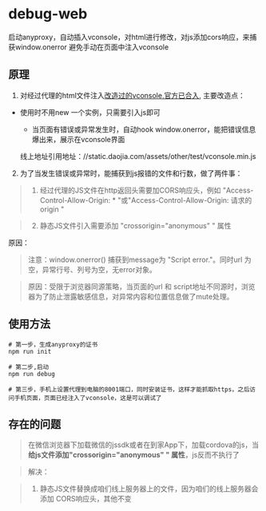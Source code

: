 # debug-web
启动anyproxy，自动插入vconsole，对html进行修改，对js添加cors响应，来捕获window.onerror
避免手动在页面中注入vconsole


## 原理
1. 对经过代理的html文件注入[改造过的vconsole,官方已合入](https://github.com/winnieBear/vconsole),
主要改造点：
- 使用时不用new 一个实例，只需要引入js即可
  - 当页面有错误或异常发生时，自动hook window.onerror，能把错误信息爆出来，展示在vconsole界面

  线上地址引用地址：//static.daojia.com/assets/other/test/vconsole.min.js

2. 为了当发生错误或异常时，能捕获到js报错的文件和行数，做了两件事：
> 1.  经过代理的JS文件在http返回头需要加CORS响应头，例如  "Access-Control-Allow-Origin: * "或"Access-Control-Allow-Origin: 请求的origin "

> 2. 静态JS文件引入需要添加 "crossorigin="anonymous" " 属性

原因：
> 注意：window.onerror() 捕获到message为 "Script error."。同时url 为空，异常行号、列号为空，无error对象。

> 原因：受限于浏览器同源策略，当页面的url 和 script地址不同源时，浏览器为了防止泄露敏感信息，对异常内容和位置信息做了mute处理。


## 使用方法

````
# 第一步，生成anyproxy的证书
npm run init

# 第二步,启动
npm run debug

# 第三步，手机上设置代理到电脑的8001端口，同时安装证书，这样才能抓取https，之后访问手机页面，页面已经注入了vconsole，这是可以调试了

````

## 存在的问题

> 在微信浏览器下加载微信的jssdk或者在到家App下，加载cordova的js，当**给js文件添加"crossorigin="anonymous" " 属性**，js反而不执行了

> 解决：

> 1. 静态JS文件替换成咱们线上服务器上的文件，因为咱们的线上服务器会添加 CORS响应头，其他不变